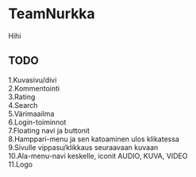 # TeamNurkka

Hihi

## TODO
1.Kuvasivu/divi
<br>
2.Kommentointi
<br>
3.Rating
<br>
4.Search
<br>
5.Värimaailma
<br>
6.Login-toiminnot 
<br>
7.Floating navi ja buttonit
<br>
8.Hamppari-menu ja sen katoaminen ulos klikatessa
<br>
9.Sivulle vippasu/klikkaus seuraavaan kuvaan
<br>
10.Ala-menu-navi keskelle, iconit AUDIO, KUVA, VIDEO
<br>
11.Logo
<br>

